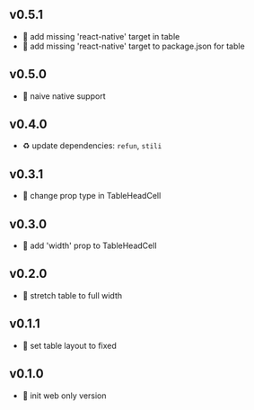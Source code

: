 ## v0.5.1

* 🐞 add missing 'react-native' target in table
* 🐞 add missing 'react-native' target to package.json for table

## v0.5.0

* 🌱 naive native support

## v0.4.0

* ♻️ update dependencies: `refun`, `stili`

## v0.3.1

* 🐞 change prop type in TableHeadCell

## v0.3.0

* 🌱 add 'width' prop to TableHeadCell

## v0.2.0

* 🌱 stretch table to full width

## v0.1.1

* 🐞 set table layout to fixed

## v0.1.0

* 🐣 init web only version
